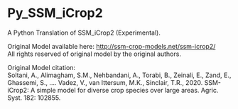 # Py_SSM_iCrop2
A Python Translation of SSM_iCrop2 (Experimental).

Original Model available here: http://ssm-crop-models.net/ssm-icrop2/  
All rights reserved of original model by the original authors.  

Original Model citation:  
Soltani, A., Alimagham, S.M., Nehbandani, A., Torabi, B., Zeinali, E., Zand, E., Ghassemi, S., …. Vadez, V., van Ittersum, M.K., Sinclair, T.R., 2020. SSM-iCrop2: A simple model   for diverse crop species over large areas. Agric. Syst. 182: 102855.
